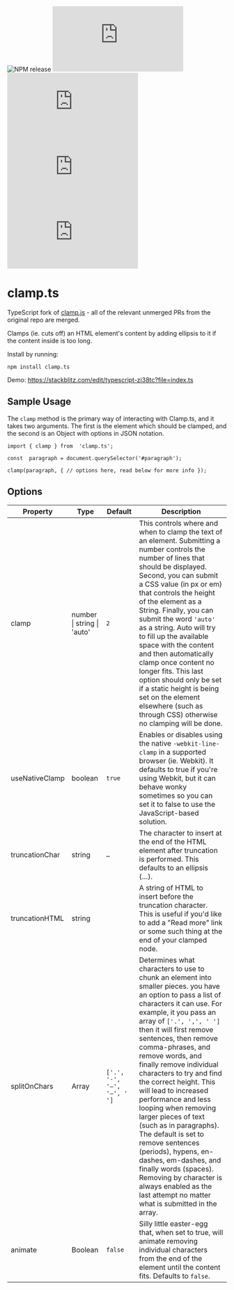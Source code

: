 ![NPM release](https://github.com/aamir1995/clamp.ts/actions/workflows/release.yml/badge.svg)
![version on NPM](https://img.shields.io/npm/v/clamp.ts)
![total downloads](https://img.shields.io/npm/dt/clamp.ts)
![bundle size](https://img.shields.io/bundlephobia/minzip/clamp.ts)
![license](https://img.shields.io/github/license/aamir1995/clamp.ts)

# clamp.ts
TypeScript fork of [clamp.js](https://github.com/josephschmitt/Clamp.js) - all of the relevant unmerged PRs from the original repo are merged.

Clamps (ie. cuts off) an HTML element's content by adding ellipsis to it if the 
content inside is too long.

Install by running:
```
npm install clamp.ts
```

 Demo: https://stackblitz.com/edit/typescript-zi38tc?file=index.ts

## Sample Usage
The `clamp` method is the primary way of interacting with Clamp.ts, and it takes two
arguments. The first is the element which should be clamped, and the second is an
Object with options in JSON notation.
```
import { clamp } from  'clamp.ts';

const  paragraph = document.querySelector('#paragraph');

clamp(paragraph, { // options here, read below for more info });
```


## Options

| Property | Type | Default | Description |
|--|--|--|--|
| clamp | number \| string \| 'auto' | `2` | This controls where and when to clamp the text of an element. Submitting a number controls the number of lines that should be displayed. Second, you can submit a CSS value (in px or em) that controls the height of the element as a String. Finally, you can submit the word `'auto'` as a string. Auto will try to fill up the available space with the content and then automatically clamp once content no longer fits. This last option should only be set if a static  height is being set on the element elsewhere (such as through CSS) otherwise no  clamping will be done. |
| useNativeClamp | boolean | `true` | Enables or disables using the native `-webkit-line-clamp` in a supported browser (ie. Webkit). It defaults to true if you're using Webkit, but it can behave wonky sometimes so you can set it to false to use the JavaScript-based solution. |
| truncationChar | string | `…` | The character to insert at the end of the HTML element after truncation is performed. This defaults to an ellipsis (…). |
| truncationHTML | string || A string of HTML to insert before the truncation character. This is useful if you'd like to add a "Read more" link or some such thing at the end of your clamped node. |
| splitOnChars | Array | `['.', '-', '–', '—', ' ']` | Determines what characters to use to chunk an element into smaller pieces. you have an option to pass a list of characters it can use. For example, it you pass an array of `['.', ',', ' ']` then it will first remove sentences, then remove comma-phrases, and remove words, and finally remove individual characters to try and find the correct height. This will lead to increased performance and less looping when removing larger pieces of text (such as in paragraphs). The default is set to remove sentences (periods), hypens, en-dashes, em-dashes, and finally words  (spaces). Removing by character is always enabled as the last attempt no matter what is submitted in the array. |
| animate | Boolean | `false` | Silly little easter-egg that, when set to true, will animate removing individual characters from the end of the element until the content fits. Defaults to `false`. |
